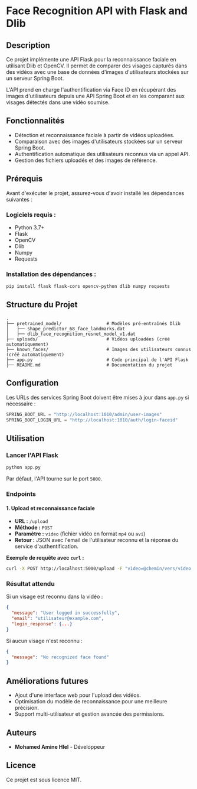 # Face Recognition API with Flask and Dlib

## Description
Ce projet implémente une API Flask pour la reconnaissance faciale en utilisant Dlib et OpenCV. Il permet de comparer des visages capturés dans des vidéos avec une base de données d'images d'utilisateurs stockées sur un serveur Spring Boot.

L'API prend en charge l'authentification via Face ID en récupérant des images d'utilisateurs depuis une API Spring Boot et en les comparant aux visages détectés dans une vidéo soumise.

## Fonctionnalités
- Détection et reconnaissance faciale à partir de vidéos uploadées.
- Comparaison avec des images d'utilisateurs stockées sur un serveur Spring Boot.
- Authentification automatique des utilisateurs reconnus via un appel API.
- Gestion des fichiers uploadés et des images de référence.

## Prérequis
Avant d'exécuter le projet, assurez-vous d'avoir installé les dépendances suivantes :

### Logiciels requis :
- Python 3.7+
- Flask
- OpenCV
- Dlib
- Numpy
- Requests

### Installation des dépendances :
```sh
pip install flask flask-cors opencv-python dlib numpy requests
```

## Structure du Projet
```
.
├── pretrained_model/                 # Modèles pré-entraînés Dlib
│   ├── shape_predictor_68_face_landmarks.dat
│   ├── dlib_face_recognition_resnet_model_v1.dat
├── uploads/                          # Vidéos uploadées (créé automatiquement)
├── known_faces/                      # Images des utilisateurs connus (créé automatiquement)
├── app.py                            # Code principal de l'API Flask
├── README.md                         # Documentation du projet
```

## Configuration
Les URLs des services Spring Boot doivent être mises à jour dans `app.py` si nécessaire :
```python
SPRING_BOOT_URL = "http://localhost:1010/admin/user-images"
SPRING_BOOT_LOGIN_URL = "http://localhost:1010/auth/login-faceid"
```

## Utilisation

### Lancer l'API Flask
```sh
python app.py
```
Par défaut, l'API tourne sur le port `5000`.

### Endpoints

#### 1. **Upload et reconnaissance faciale**
- **URL :** `/upload`
- **Méthode :** `POST`
- **Paramètre :** `video` (fichier vidéo en format `mp4` ou `avi`)
- **Retour :** JSON avec l'email de l'utilisateur reconnu et la réponse du service d'authentification.

**Exemple de requête avec `curl` :**
```sh
curl -X POST http://localhost:5000/upload -F "video=@chemin/vers/video.mp4"
```

### Résultat attendu
Si un visage est reconnu dans la vidéo :
```json
{
  "message": "User logged in successfully",
  "email": "utilisateur@example.com",
  "login_response": {...}
}
```
Si aucun visage n'est reconnu :
```json
{
  "message": "No recognized face found"
}
```

## Améliorations futures
- Ajout d'une interface web pour l'upload des vidéos.
- Optimisation du modèle de reconnaissance pour une meilleure précision.
- Support multi-utilisateur et gestion avancée des permissions.

## Auteurs
- **Mohamed Amine Hlel** - Développeur

## Licence
Ce projet est sous licence MIT.

